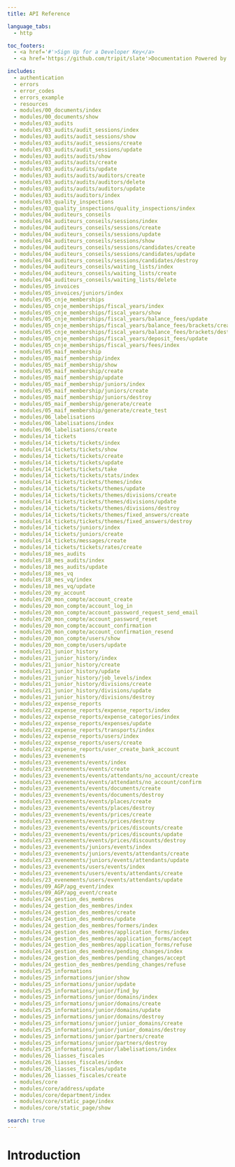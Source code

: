 ```yaml
---
title: API Reference

language_tabs:
  - http

toc_footers:
  - <a href='#'>Sign Up for a Developer Key</a>
  - <a href='https://github.com/tripit/slate'>Documentation Powered by Slate</a>

includes:
  - authentication
  - errors
  - error_codes
  - errors_example
  - resources
  - modules/00_documents/index
  - modules/00_documents/show
  - modules/03_audits
  - modules/03_audits/audit_sessions/index
  - modules/03_audits/audit_sessions/show
  - modules/03_audits/audit_sessions/create
  - modules/03_audits/audit_sessions/update
  - modules/03_audits/audits/show
  - modules/03_audits/audits/create
  - modules/03_audits/audits/update
  - modules/03_audits/audits/auditors/create
  - modules/03_audits/audits/auditors/delete
  - modules/03_audits/audits/auditors/update
  - modules/03_audits/auditors/index
  - modules/03_quality_inspections
  - modules/03_quality_inspections/quality_inspections/index
  - modules/04_auditeurs_conseils
  - modules/04_auditeurs_conseils/sessions/index
  - modules/04_auditeurs_conseils/sessions/create
  - modules/04_auditeurs_conseils/sessions/update
  - modules/04_auditeurs_conseils/sessions/show
  - modules/04_auditeurs_conseils/sessions/candidates/create
  - modules/04_auditeurs_conseils/sessions/candidates/update
  - modules/04_auditeurs_conseils/sessions/candidates/destroy
  - modules/04_auditeurs_conseils/waiting_lists/index
  - modules/04_auditeurs_conseils/waiting_lists/create
  - modules/04_auditeurs_conseils/waiting_lists/delete
  - modules/05_invoices
  - modules/05_invoices/juniors/index  
  - modules/05_cnje_memberships
  - modules/05_cnje_memberships/fiscal_years/index
  - modules/05_cnje_memberships/fiscal_years/show
  - modules/05_cnje_memberships/fiscal_years/balance_fees/update
  - modules/05_cnje_memberships/fiscal_years/balance_fees/brackets/create
  - modules/05_cnje_memberships/fiscal_years/balance_fees/brackets/destroy
  - modules/05_cnje_memberships/fiscal_years/deposit_fees/update
  - modules/05_cnje_memberships/fiscal_years/fees/index
  - modules/05_maif_membership
  - modules/05_maif_membership/index
  - modules/05_maif_membership/show
  - modules/05_maif_membership/create
  - modules/05_maif_membership/update
  - modules/05_maif_membership/juniors/index
  - modules/05_maif_membership/juniors/create
  - modules/05_maif_membership/juniors/destroy
  - modules/05_maif_membership/generate/create
  - modules/05_maif_membership/generate/create_test
  - modules/06_labelisations
  - modules/06_labelisations/index
  - modules/06_labelisations/create
  - modules/14_tickets
  - modules/14_tickets/tickets/index
  - modules/14_tickets/tickets/show
  - modules/14_tickets/tickets/create
  - modules/14_tickets/tickets/update
  - modules/14_tickets/tickets/take
  - modules/14_tickets/tickets/stats/index
  - modules/14_tickets/tickets/themes/index
  - modules/14_tickets/tickets/themes/update
  - modules/14_tickets/tickets/themes/divisions/create
  - modules/14_tickets/tickets/themes/divisions/update
  - modules/14_tickets/tickets/themes/divisions/destroy
  - modules/14_tickets/tickets/themes/fixed_answers/create
  - modules/14_tickets/tickets/themes/fixed_answers/destroy
  - modules/14_tickets/juniors/index
  - modules/14_tickets/juniors/create
  - modules/14_tickets/messages/create
  - modules/14_tickets/tickets/rates/create
  - modules/18_mes_audits
  - modules/18_mes_audits/index
  - modules/18_mes_audits/update
  - modules/18_mes_vq
  - modules/18_mes_vq/index
  - modules/18_mes_vq/update
  - modules/20_my_account
  - modules/20_mon_compte/account_create
  - modules/20_mon_compte/account_log_in
  - modules/20_mon_compte/account_password_request_send_email
  - modules/20_mon_compte/account_password_reset
  - modules/20_mon_compte/account_confirmation
  - modules/20_mon_compte/account_confirmation_resend
  - modules/20_mon_compte/users/show
  - modules/20_mon_compte/users/update
  - modules/21_junior_history
  - modules/21_junior_history/index
  - modules/21_junior_history/create
  - modules/21_junior_history/update
  - modules/21_junior_history/job_levels/index
  - modules/21_junior_history/divisions/create
  - modules/21_junior_history/divisions/update
  - modules/21_junior_history/divisions/destroy
  - modules/22_expense_reports
  - modules/22_expense_reports/expense_reports/index
  - modules/22_expense_reports/expense_categories/index
  - modules/22_expense_reports/expenses/update
  - modules/22_expense_reports/transports/index
  - modules/22_expense_reports/users/index
  - modules/22_expense_reports/users/create
  - modules/22_expense_reports/user_create_bank_account
  - modules/23_evenements
  - modules/23_evenements/events/index
  - modules/23_evenements/events/create
  - modules/23_evenements/events/attendants/no_account/create
  - modules/23_evenements/events/attendants/no_account/confirm
  - modules/23_evenements/events/documents/create
  - modules/23_evenements/events/documents/destroy
  - modules/23_evenements/events/places/create
  - modules/23_evenements/events/places/destroy
  - modules/23_evenements/events/prices/create
  - modules/23_evenements/events/prices/destroy  
  - modules/23_evenements/events/prices/discounts/create
  - modules/23_evenements/events/prices/discounts/update
  - modules/23_evenements/events/prices/discounts/destroy
  - modules/23_evenements/juniors/events/index
  - modules/23_evenements/juniors/events/attendants/create
  - modules/23_evenements/juniors/events/attendants/update
  - modules/23_evenements/users/events/index
  - modules/23_evenements/users/events/attendants/create
  - modules/23_evenements/users/events/attendants/update
  - modules/09_AGP/apg_event/index
  - modules/09_AGP/apg_event/create
  - modules/24_gestion_des_membres
  - modules/24_gestion_des_membres/index
  - modules/24_gestion_des_membres/create
  - modules/24_gestion_des_membres/update
  - modules/24_gestion_des_membres/formers/index
  - modules/24_gestion_des_membres/application_forms/index
  - modules/24_gestion_des_membres/application_forms/accept
  - modules/24_gestion_des_membres/application_forms/refuse
  - modules/24_gestion_des_membres/pending_changes/index
  - modules/24_gestion_des_membres/pending_changes/accept
  - modules/24_gestion_des_membres/pending_changes/refuse
  - modules/25_informations
  - modules/25_informations/junior/show
  - modules/25_informations/junior/update
  - modules/25_informations/junior/find_by
  - modules/25_informations/junior/domains/index
  - modules/25_informations/junior/domains/create
  - modules/25_informations/junior/domains/update
  - modules/25_informations/junior/domains/destroy
  - modules/25_informations/junior/junior_domains/create
  - modules/25_informations/junior/junior_domains/destroy
  - modules/25_informations/junior/partners/create
  - modules/25_informations/junior/partners/destroy
  - modules/25_informations/junior/labelisations/index
  - modules/26_liasses_fiscales
  - modules/26_liasses_fiscales/index
  - modules/26_liasses_fiscales/update
  - modules/26_liasses_fiscales/create
  - modules/core
  - modules/core/address/update
  - modules/core/department/index
  - modules/core/static_page/index
  - modules/core/static_page/show

search: true
---
```


# Introduction
